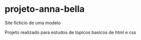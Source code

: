 # projeto-anna-bella

Site ficticio de uma modelo 

Projeto realizado para estudos de topicos basicos de html e css 

